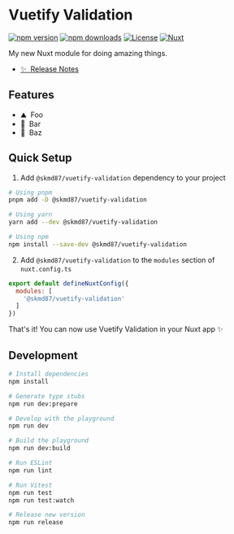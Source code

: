 <!--
Get your module up and running quickly.

Find and replace all on all files (CMD+SHIFT+F):
- Name: Vuetify Validation
- Package name: @skmd87/vuetify-validation
- Description: My new Nuxt module
-->

# Vuetify Validation

[![npm version][npm-version-src]][npm-version-href]
[![npm downloads][npm-downloads-src]][npm-downloads-href]
[![License][license-src]][license-href]
[![Nuxt][nuxt-src]][nuxt-href]

My new Nuxt module for doing amazing things.

- [✨ &nbsp;Release Notes](/CHANGELOG.md)
<!-- - [🏀 Online playground](https://stackblitz.com/github/your-org/@skmd87/vuetify-validation?file=playground%2Fapp.vue) -->
<!-- - [📖 &nbsp;Documentation](https://example.com) -->

## Features

<!-- Highlight some of the features your module provide here -->
- ⛰ &nbsp;Foo
- 🚠 &nbsp;Bar
- 🌲 &nbsp;Baz

## Quick Setup

1. Add `@skmd87/vuetify-validation` dependency to your project

```bash
# Using pnpm
pnpm add -D @skmd87/vuetify-validation

# Using yarn
yarn add --dev @skmd87/vuetify-validation

# Using npm
npm install --save-dev @skmd87/vuetify-validation
```

2. Add `@skmd87/vuetify-validation` to the `modules` section of `nuxt.config.ts`

```js
export default defineNuxtConfig({
  modules: [
    '@skmd87/vuetify-validation'
  ]
})
```

That's it! You can now use Vuetify Validation in your Nuxt app ✨

## Development

```bash
# Install dependencies
npm install

# Generate type stubs
npm run dev:prepare

# Develop with the playground
npm run dev

# Build the playground
npm run dev:build

# Run ESLint
npm run lint

# Run Vitest
npm run test
npm run test:watch

# Release new version
npm run release
```

<!-- Badges -->
[npm-version-src]: https://img.shields.io/npm/v/@skmd87/vuetify-validation/latest.svg?style=flat&colorA=18181B&colorB=28CF8D
[npm-version-href]: https://npmjs.com/package/@skmd87/vuetify-validation

[npm-downloads-src]: https://img.shields.io/npm/dm/@skmd87/vuetify-validation.svg?style=flat&colorA=18181B&colorB=28CF8D
[npm-downloads-href]: https://npmjs.com/package/@skmd87/vuetify-validation

[license-src]: https://img.shields.io/npm/l/@skmd87/vuetify-validation.svg?style=flat&colorA=18181B&colorB=28CF8D
[license-href]: https://npmjs.com/package/@skmd87/vuetify-validation

[nuxt-src]: https://img.shields.io/badge/Nuxt-18181B?logo=nuxt.js
[nuxt-href]: https://nuxt.com
